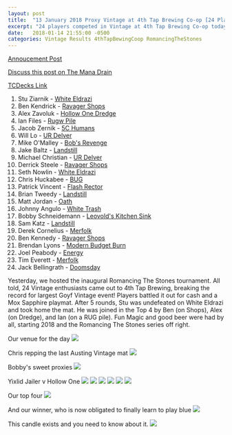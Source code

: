 ```yaml
---
layout: post
title:  "13 January 2018 Proxy Vintage at 4th Tap Brewing Co-op [24 Players]"
excerpt: "24 players competed in Vintage at 4th Tap Brewing Co-op today. Check out the results!!"
date:   2018-01-14 21:55:00 -0500
categories: Vintage Results 4thTapBewingCoop RomancingTheStones
---
```


[Annoucement Post](http://themanadrain.com/topic/1660/1-13-18-austin-tx-100-proxy-vintage-4th-tap-brewing)

[Discuss this post on The Mana Drain](http://themanadrain.com/topic/1695/13-january-2018-proxy-vintage-4th-tap-brewing-24-players)

[TCDecks Link](http://www.tcdecks.net/deck.php?id=26313)

1. Stu Ziarnik - [White Eldrazi](https://images.lonestarlhurgoyfs.com/2018/01/13/deck-1.jpg)
2. Ben Kendrick - [Ravager Shops](https://images.lonestarlhurgoyfs.com/2018/01/13/deck-2.jpg)
3. Alex Zavoluk - [Hollow One Dredge](https://images.lonestarlhurgoyfs.com/2018/01/13/deck-3.jpg)
4. Ian Files - [Rugw Pile](https://images.lonestarlhurgoyfs.com/2018/01/13/deck-4.jpg)
5. Jacob Zernik - [5C Humans](https://images.lonestarlhurgoyfs.com/2018/01/13/deck-5.jpg)
6. Will Lo - [UR Delver](https://images.lonestarlhurgoyfs.com/2018/01/13/deck-6.jpg)
7. Mike O'Malley - [Bob's Revenge](https://images.lonestarlhurgoyfs.com/2018/01/13/deck-7.jpg)
8. Jake Baltz - [Landstill](https://images.lonestarlhurgoyfs.com/2018/01/13/deck-8.jpg)
9. Michael Christian - [UR Delver](https://images.lonestarlhurgoyfs.com/2018/01/13/deck-9.jpg)
10. Derrick Steele - [Ravager Shops](https://images.lonestarlhurgoyfs.com/2018/01/13/deck-10.jpg)
11. Seth Nowlin - [White Eldrazi](https://images.lonestarlhurgoyfs.com/2018/01/13/deck-11.jpg)
12. Chris Huckabee - [BUG](https://images.lonestarlhurgoyfs.com/2018/01/13/deck-12.jpg)
13. Patrick Vincent - [Flash Rector](https://images.lonestarlhurgoyfs.com/2018/01/13/deck-13.jpg)
14. Brian Tweedy - [Landstill](https://images.lonestarlhurgoyfs.com/2018/01/13/deck-14.jpg)
15. Matt Jordan - [Oath](https://images.lonestarlhurgoyfs.com/2018/01/13/deck-15.jpg)
16. Johnny Angulo - [White Trash](https://images.lonestarlhurgoyfs.com/2018/01/13/deck-16.jpg)
17. Bobby Schneidemann - [Leovold's Kitchen Sink](https://images.lonestarlhurgoyfs.com/2018/01/13/deck-17.jpg)
18. Sam Katz - [Landstill](https://images.lonestarlhurgoyfs.com/2018/01/13/deck-18.jpg)
19. Derek Cornelius - [Merfolk](https://images.lonestarlhurgoyfs.com/2018/01/13/deck-19.jpg)
20. Ben Kennedy - [Ravager Shops](https://images.lonestarlhurgoyfs.com/2018/01/13/deck-20.jpg)
21. Brendan Lyons - [Modern Budget Burn](https://images.lonestarlhurgoyfs.com/2018/01/13/deck-21.jpg)
22. Joel Peabody - [Energy](https://images.lonestarlhurgoyfs.com/2018/01/13/deck-22.jpg)
23. Tim Everett - [Merfolk](https://images.lonestarlhurgoyfs.com/2018/01/13/deck-23.jpg)
24. Jack Bellingrath - [Doomsday](https://images.lonestarlhurgoyfs.com/2018/01/13/deck-24.jpg)

Yesterday, we hosted the inaugural Romancing The Stones tournament. All told, 24 Vintage
enthusiasts came out to 4th Tap Brewing, breaking the record for largest Goyf Vintage event!
Players battled it out for cash and a Mox Sapphire playmat. After 5 rounds, Stu was undefeated
on White Eldrazi and took home the mat. He was joined in the Top 4 by Ben (on Shops), Alex
(on Dredge), and Ian (on a RUG pile). Fun Magic and good beer were had by all, starting 2018
and the Romancing The Stones series off right.

Our venue for the day
![](https://images.lonestarlhurgoyfs.com/2018/01/13/1.jpg)

Chris repping the last Austing Vintage mat
![](https://images.lonestarlhurgoyfs.com/2018/01/13/2.jpg)

Bobby's sweet proxies
![](https://images.lonestarlhurgoyfs.com/2018/01/13/3.jpg)

Yixlid Jailer v Hollow One
![](https://images.lonestarlhurgoyfs.com/2018/01/13/4.jpg)
![](https://images.lonestarlhurgoyfs.com/2018/01/13/5.jpg)
![](https://images.lonestarlhurgoyfs.com/2018/01/13/6.jpg)
![](https://images.lonestarlhurgoyfs.com/2018/01/13/7.jpg)
![](https://images.lonestarlhurgoyfs.com/2018/01/13/8.jpg)
![](https://images.lonestarlhurgoyfs.com/2018/01/13/9.jpg)

Our top four
![](https://images.lonestarlhurgoyfs.com/2018/01/13/10.jpg)

And our winner, who is now obligated to finally learn to play blue
![](https://images.lonestarlhurgoyfs.com/2018/01/13/11.jpg)

This candle exists and you need to know about it.
![](https://images.lonestarlhurgoyfs.com/2018/01/13/12.jpg)